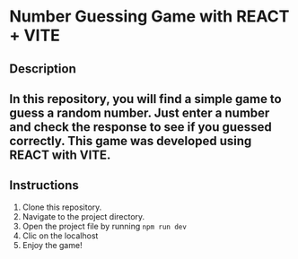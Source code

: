 # Number Guessing Game with REACT + VITE

## Description
In this repository, you will find a simple game to guess a random number. Just enter a number and check the response to see if you guessed correctly. This game was developed using REACT with VITE.
---

## Instructions
1. Clone this repository.
2. Navigate to the project directory.
3. Open the project file by running `npm run dev`
4. Clic on the localhost
4. Enjoy the game!